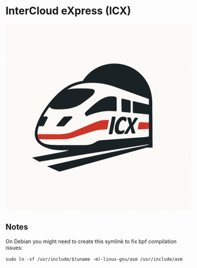 # InterCloud eXpress (ICX)

![ICX Logo](./assets/icx.png)

## Notes

On Debian you might need to create this symlink to fix bpf compilation issues:

```shell
sudo ln -sf /usr/include/$(uname -m)-linux-gnu/asm /usr/include/asm
```